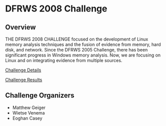 # DFRWS 2008 Challenge

## Overview

THE DFRWS 2008 CHALLENGE focused on the development of Linux memory analysis techniques and the fusion of evidence from memory, hard disk, and network. Since the DFRWS 2005 Challenge, there has been significant progress in Windows memory analysis. Now, we are focusing on Linux and on integrating evidence from multiple sources.

[Challenge Details](details/)

[Challenge Results](results/)

## Challenge Organizers

* Matthew Geiger
* Wietse Venema
* Eoghan Casey



